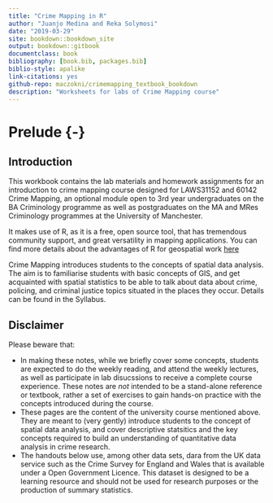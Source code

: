 ```yaml
--- 
title: "Crime Mapping in R"
author: "Juanjo Medina and Reka Solymosi"
date: "2019-03-29"
site: bookdown::bookdown_site
output: bookdown::gitbook
documentclass: book
bibliography: [book.bib, packages.bib]
biblio-style: apalike
link-citations: yes
github-repo: maczokni/crimemapping_textbook_bookdown
description: "Worksheets for labs of Crime Mapping course"
---
```

# Prelude  {-}

## Introduction 


This workbook contains the lab materials and homework assignments for an introduction to crime mapping course designed for LAWS31152 and 60142 Crime Mapping, an optional module open to  3rd year undergraduates on the BA Criminology programme as well as postgraduates on the MA and MRes Criminology programmes at the University of Manchester. 

It makes use of R, as it is a free, open source tool, that has tremendous community support, and great versatility in mapping applications. You can find more details about the advantages of R for geospatial work [here](https://geocompr.robinlovelace.net/intro.html)



Crime Mapping introduces students to the concepts of spatial data analysis. The aim is to familiarise students with basic concepts of GIS, and get acquainted with spatial statistics to be able to talk about data about crime, policing, and criminal justice topics situated in the places they occur. Details can be found in the Syllabus.


## Disclaimer 

Please beware that:


- In making these notes, while we briefly cover some concepts, students are expected to do the weekly reading, and attend the weekly lectures, as well as participate in lab disucssions to receive a complete course experience. These notes are *not* intended to be a stand-alone reference or textbook, rather a set of exercises to gain hands-on practice with the concepts introduced during the course.
- These pages are the content of the university course mentioned above. They are meant to (very gently) introduce students to the concept of spatial data analysis, and cover descriptive statsitics and the key concepts required to build an understanding of quantitative data analysis in crime research. 
- The handouts below use, among other data sets, dara from the UK data service such as the Crime Survey for England and Wales that is available under a Open Government Licence. This dataset is designed to be a learning resource and should not be used for research purposes or the production of summary statistics. 



